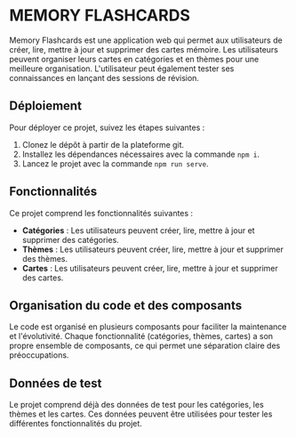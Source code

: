 # MEMORY FLASHCARDS

Memory Flashcards est une application web qui permet aux utilisateurs de créer, lire, mettre à jour et supprimer des cartes mémoire. Les utilisateurs peuvent organiser leurs cartes en catégories et en thèmes pour une meilleure organisation.
L'utilisateur peut également tester ses connaissances en lançant des sessions de révision.

## Déploiement

Pour déployer ce projet, suivez les étapes suivantes :

1. Clonez le dépôt à partir de la plateforme git.
2. Installez les dépendances nécessaires avec la commande `npm i`.
3. Lancez le projet avec la commande `npm run serve`.

## Fonctionnalités

Ce projet comprend les fonctionnalités suivantes :

- **Catégories** : Les utilisateurs peuvent créer, lire, mettre à jour et supprimer des catégories.
- **Thèmes** : Les utilisateurs peuvent créer, lire, mettre à jour et supprimer des thèmes.
- **Cartes** : Les utilisateurs peuvent créer, lire, mettre à jour et supprimer des cartes.

## Organisation du code et des composants

Le code est organisé en plusieurs composants pour faciliter la maintenance et l'évolutivité. Chaque fonctionnalité (catégories, thèmes, cartes) a son propre ensemble de composants, ce qui permet une séparation claire des préoccupations.

## Données de test

Le projet comprend déjà des données de test pour les catégories, les thèmes et les cartes. Ces données peuvent être utilisées pour tester les différentes fonctionnalités du projet.